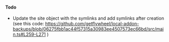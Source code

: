 #### Todo

-   Update the site object with the symlinks and add symlinks after creation (see this code: https://github.com/getflywheel/local-addon-backups/blob/06275fbb1ac44f57315a30983ee4507573ec66bd/src/main.ts#L259-L271 )

